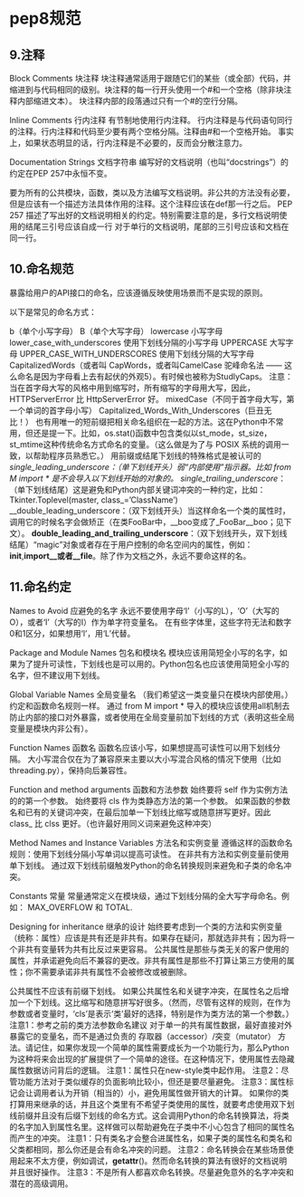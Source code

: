 
# pep8规范

## 9.注释

Block Comments 块注释
块注释通常适用于跟随它们的某些（或全部）代码，并缩进到与代码相同的级别。块注释的每一行开头使用一个#和一个空格（除非块注释内部缩进文本）。
块注释内部的段落通过只有一个#的空行分隔。

Inline Comments 行内注释
有节制地使用行内注释。
行内注释是与代码语句同行的注释。行内注释和代码至少要有两个空格分隔。注释由#和一个空格开始。
事实上，如果状态明显的话，行内注释是不必要的，反而会分散注意力。

Documentation Strings 文档字符串
编写好的文档说明（也叫“docstrings”）的约定在PEP 257中永恒不变。

要为所有的公共模块，函数，类以及方法编写文档说明。非公共的方法没有必要，但是应该有一个描述方法具体作用的注释。这个注释应该在def那一行之后。
PEP 257 描述了写出好的文档说明相关的约定。特别需要注意的是，多行文档说明使用的结尾三引号应该自成一行
对于单行的文档说明，尾部的三引号应该和文档在同一行。

## 10.命名规范

暴露给用户的API接口的命名，应该遵循反映使用场景而不是实现的原则。

以下是常见的命名方式：

b（单个小写字母）
B（单个大写字母）
lowercase 小写字母
lower_case_with_underscores 使用下划线分隔的小写字母
UPPERCASE 大写字母
UPPER_CASE_WITH_UNDERSCORES 使用下划线分隔的大写字母
CapitalizedWords（或者叫 CapWords，或者叫CamelCase 驼峰命名法 —— 这么命名是因为字母看上去有起伏的外观5）。有时候也被称为StudlyCaps。
注意：当在首字母大写的风格中用到缩写时，所有缩写的字母用大写，因此，HTTPServerError 比 HttpServerError 好。
mixedCase（不同于首字母大写，第一个单词的首字母小写）
Capitalized_Words_With_Underscores（巨丑无比！）
也有用唯一的短前缀把相关命名组织在一起的方法。这在Python中不常用，但还是提一下。比如，os.stat()函数中包含类似以st_mode，st_size，st_mtime这种传统命名方式命名的变量。（这么做是为了与 POSIX 系统的调用一致，以帮助程序员熟悉它。）
用前缀或结尾下划线的特殊格式是被认可的
_single_leading_underscore：（单下划线开头）弱“内部使用”指示器。比如 from M import * 是不会导入以下划线开始的对象的。
single_trailing_underscore_：（单下划线结尾）这是避免和Python内部关键词冲突的一种约定，比如：Tkinter.Toplevel(master, class_=’ClassName’)
__double_leading_underscore：（双下划线开头）当这样命名一个类的属性时，调用它的时候名字会做矫正（在类FooBar中，__boo变成了_FooBar__boo；见下文）。
__double_leading_and_trailing_underscore__：（双下划线开头，双下划线结尾）“magic”对象或者存在于用户控制的命名空间内的属性，例如：__init__,__import__或者__file__。除了作为文档之外，永远不要命这样的名。

## 11.命名约定

Names to Avoid 应避免的名字
永远不要使用字母‘l’（小写的L），‘O’（大写的O），或者‘I’（大写的I）作为单字符变量名。 
在有些字体里，这些字符无法和数字0和1区分，如果想用‘l’，用‘L’代替。

Package and Module Names 包名和模块名
模块应该用简短全小写的名字，如果为了提升可读性，下划线也是可以用的。Python包名也应该使用简短全小写的名字，但不建议用下划线。

Global Variable Names 全局变量名
（我们希望这一类变量只在模块内部使用。）约定和函数命名规则一样。
通过 from M import * 导入的模块应该使用all机制去防止内部的接口对外暴露，或者使用在全局变量前加下划线的方式（表明这些全局变量是模块内非公有）。

Function Names 函数名
函数名应该小写，如果想提高可读性可以用下划线分隔。
大小写混合仅在为了兼容原来主要以大小写混合风格的情况下使用（比如 threading.py），保持向后兼容性。

Function and method arguments 函数和方法参数
始终要将 self 作为实例方法的的第一个参数。
始终要将 cls 作为类静态方法的第一个参数。
如果函数的参数名和已有的关键词冲突，在最后加单一下划线比缩写或随意拼写更好。因此 class_ 比 clss 更好。（也许最好用同义词来避免这种冲突）

Method Names and Instance Variables 方法名和实例变量
遵循这样的函数命名规则：使用下划线分隔小写单词以提高可读性。
在非共有方法和实例变量前使用单下划线。
通过双下划线前缀触发Python的命名转换规则来避免和子类的命名冲突。

Constants 常量
常量通常定义在模块级，通过下划线分隔的全大写字母命名。例如： MAX_OVERFLOW 和 TOTAL.

Designing for inheritance 继承的设计
始终要考虑到一个类的方法和实例变量（统称：属性）应该是共有还是非共有。如果存在疑问，那就选非共有；因为将一个非共有变量转为共有比反过来更容易。
公共属性是那些与类无关的客户使用的属性，并承诺避免向后不兼容的更改。非共有属性是那些不打算让第三方使用的属性；你不需要承诺非共有属性不会被修改或被删除。

公共属性不应该有前缀下划线。
如果公共属性名和关键字冲突，在属性名之后增加一个下划线。这比缩写和随意拼写好很多。（然而，尽管有这样的规则，在作为参数或者变量时，‘cls’是表示‘类’最好的选择，特别是作为类方法的第一个参数。）
注意1：参考之前的类方法参数命名建议
对于单一的共有属性数据，最好直接对外暴露它的变量名，而不是通过负责的 存取器（accessor）/突变（mutator） 方法。请记住，如果你发现一个简单的属性需要成长为一个功能行为，那么Python为这种将来会出现的扩展提供了一个简单的途径。在这种情况下，使用属性去隐藏属性数据访问背后的逻辑。
注意1：属性只在new-style类中起作用。
注意2：尽管功能方法对于类似缓存的负面影响比较小，但还是要尽量避免。
注意3：属性标记会让调用者认为开销（相当的）小，避免用属性做开销大的计算。
如果你的类打算用来继承的话，并且这个类里有不希望子类使用的属性，就要考虑使用双下划线前缀并且没有后缀下划线的命名方式。这会调用Python的命名转换算法，将类的名字加入到属性名里。这样做可以帮助避免在子类中不小心包含了相同的属性名而产生的冲突。
注意1：只有类名才会整合进属性名，如果子类的属性名和类名和父类都相同，那么你还是会有命名冲突的问题。
注意2：命名转换会在某些场景使用起来不太方便，例如调试，__getattr__()。然而命名转换的算法有很好的文档说明并且很好操作。
注意3：不是所有人都喜欢命名转换。尽量避免意外的名字冲突和潜在的高级调用。